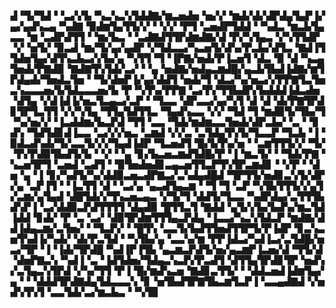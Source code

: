 ▟▝▜▞▜▟▝▝▃▞▞▙▝▚▃▚▃▚▜▟▟▇▞▆▃▅▟▅▝▅▞▞▝▆▟▞▟▞▟▛▟▄▜▄▛▐▞▄▞▄▟▚▃▄▝▚▟▇▝▉▟▆▜▄▜▜▞▞▝▝▞▞▝▛▜▝▃▅▟▛▜▟▟▝▝▚▟▃▝▆▃▙▜▄▃▃▝▆▝▃▟▛▟▜▜▝▝▆▞▙▃▝▝▃▟▇▟▜▜▛▟▆▟▇▞▟▝▛▞▚▜▄▃▝▞▚▜▜▟▛▝▞▝▅▜▞▝▉▃▟▝▆▞▜▞▄▞▄▟▛▝▞▜▟▃▃▞▚▃▅▜▞▟▚▞▛▃▙▞▟▜▃▝▇▟▐▜▜▟▅▜▄▞▟▜▚▃▙▃▞▞▙▞▄▝▚▜▜▝▜▝▐▛▇▞▅▟▞▛▐▃▅▜▝▟▃▝▉▝▟▝▚▃▄▜▅▟▞▛▇▟▉▝▇▟▇▜▚▜▟▞▃▞▝▝▄▝▅▟▇▞▅▟▄▃▆▟█▞▄▃▙▜▙▟▐▟▇▞▆▜▛▟▄▟▞▜▅▟▃▜▅▝▝▜▞▟▅▛▐▞▄▞▟▟▜▝▅▟▞▜▝▟▃▞▚▞▅▃▞▞▛▛▇▜▃▜▅▃▚▃▃▃▅▞▙▜▟▃▃▃▅▞▙▝▛▝▚▜▚▞▛▛▇▝▃▞▛▞▜▜▙▟▛▞▙▟▟▟▐▟▃▟▅▝▟▜▄▝▞▟▐▟▐▞▅▃▜▃▄▃▞▃▛▝▝▜▃▃▝▟▛▃▃▞▄▞▚▜▝▟▝▟▝▟▞▛▇▜▛▟▊▜▛▜▃▜▜▝▞▞▚▜▄▝▜▜▄▜▟▜▜▃▝▜▄▟▚▃▃▝▞▞▝▜▟▝▜▝▆▟▉▜▞▜▙▞▜▝▚▞▅▞▞▝▐▃▟▟▆▞▙▃▛▟▝▜▜▝▃▃▝▜▟▞▆▟▆▃▃▜▅▟▞▟▛▃▙▞▝▃▝▝▊▟▚▝▜▟▜▟▊▟▐▃▃▝▃▞▞▞▅▃▝▃▆▟▝▞▞▃▝▃▜▟▄▜▚▜▞▜▃▃▛▝▜▃▙▝▐▝▉▟▃▟▚▟▞▜▞▃▃▜▞▞▞▜▄▟▐▟▛▝▜▃▅▟▜▝█▞▙▜▚▞▅▝▝▃▆▜▜▜▞▞▝▜▞▝▛▞▛▟▉▜▙▟▜▞▙▝▝▞▝▝▄▝▊▞▙▃▅▃▆▟▜▟█▞▛▝▐▝▆▃▜▞▝▝▜▟▞▛▇▝▚▃▅▜▛▜▝▃▅▟▝▃▟▜▝▝▉▜▅▟▅▟▊▃▄▃▅▜▜▃▛▜▚▜▛▃▆▟▊▝▝▞▛▝▝▟▅▝▄▝▐▝▊▞▚▟▜▞▚▞▟▟▉▃▅▃▟▛▇▃▞▃▚▟▄▟█▟▝▜▛▜▜▞▅▟▊▃▚▜▞▟▛▞▄▝▃▛▐▜▝▝▐▃▜▜▝▟▝▝▃▞▄▝▄▃▟▜▄▃▆▝▝▜▝▜▝▃▛▝▚▜▙▜▜▜▞▞▄▜▞▃▆▞▄▜▄▟▝▟█▜▟▞▞▜▚▃▅▃▄▃▝▞▜▞▜▝▟▟▜▞▜▃▃▝▚▟▛▟▄▞▃▜▜▜▙▟▚▛▐▝▃▞▟▟▉▃▛▟▜▜▜▜▝▟▄▟▉▝█▜▜▃▜▝▇▟▟▝▄▜▞▞▙▞▙▟▚▞▆▃▜▟▐▟▟▝▊▟▞▝▛▝▃▝▃▞▝▟▉▜▛▟▆▜▜▜▄▃▛▟▄▝▐▃▃▞▚▃▚▜▟▃▛▝▆▟▇▞▟▟▐▟▄▃▆▞▃▜▅▞▝▝▜▃▛▞▝▝█▜▚▝▃▃▜▞▙▟▜▜▅▟▜▜▛▜▞▛▐▟▛▝▊▃▚▃▅▜▚▟▐▞▚▟▞▝▟▞▛▃▜▟▝▝▚▜▙▞▄▝▃▃▚▞▆▝▛▛▐▟▃▞▚▟▐▃▞▃▜▟█▞▅▃▞▜▛▝▐▝▐▟▞▜▛▟█▝▚▟▐▛▐▜▙▝▄▃▆▃▛▟▜▞▅▞▄▃▆▛▐▃▅▞▟▝▜▜▞▟▝▟▅▛▇▃▚▝▚▟▐▝▃▝▐▟▜▟▅▞▜▟▄▃▚▃▛▞▛▃▟▜▝▟▜▜▄▜▛▟▊▜▛▝▅▟▚▞▃▜▄▃▚▜▛▟▝▞▚▞▜▜▝▛▐▝█▞▆▟▚▃▅▝▇▟▊▃▜▜▞▝▝▟▟▃▅▟▐▟▆▜▄▞▄▝▝▝▟▟▟▜▛▟▇▟▄▜▟▃▃▃▚▝▊▝▅▜▙▟▜▛▇▜▙▃▆▜▃▛▐▝▃▃▄▟▇▟▝▞▅▟▚▜▚▜▝▃▃▜▟▞▃▞▆▃▙▃▝▝▚▜▉
